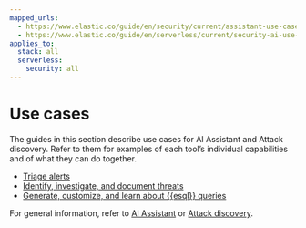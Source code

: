 ```yaml
---
mapped_urls:
  - https://www.elastic.co/guide/en/security/current/assistant-use-cases.html
  - https://www.elastic.co/guide/en/serverless/current/security-ai-use-cases.html
applies_to:
  stack: all
  serverless:
    security: all
---
```


# Use cases

The guides in this section describe use cases for AI Assistant and Attack discovery. Refer to them for examples of each tool’s individual capabilities and of what they can do together.

* [Triage alerts](/solutions/security/ai/triage-alerts.md)
* [Identify, investigate, and document threats](/solutions/security/ai/identify-investigate-document-threats.md)
* [Generate, customize, and learn about {{esql}} queries](/solutions/security/ai/generate-customize-learn-about-esorql-queries.md)

For general information, refer to [AI Assistant](/solutions/security/ai/ai-assistant.md) or [Attack discovery](/solutions/security/ai/attack-discovery.md).




